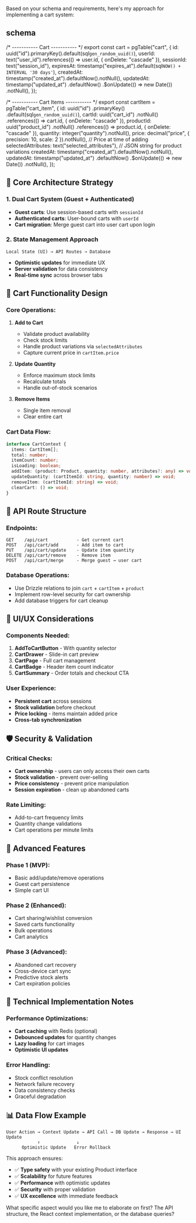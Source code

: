 Based on your schema and requirements, here's my approach for implementing a cart system:

## schema 
/* ----------- Cart ----------- */
export const cart = pgTable("cart", {
  id: uuid("id").primaryKey().default(sql`gen_random_uuid()`),
  userId: text("user_id").references(() => user.id, { onDelete: "cascade" }),
  sessionId: text("session_id"),
  expiresAt: timestamp("expires_at").default(sql`NOW() + INTERVAL '30 days'`),
  createdAt: timestamp("created_at").defaultNow().notNull(),
  updatedAt: timestamp("updated_at")
    .defaultNow()
    .$onUpdate(() => new Date())
    .notNull(),
});

/* ----------- Cart Items ----------- */
export const cartItem = pgTable("cart_item", {
  id: uuid("id")
    .primaryKey()
    .default(sql`gen_random_uuid()`),
  cartId: uuid("cart_id")
    .notNull()
    .references(() => cart.id, { onDelete: "cascade" }),
  productId: uuid("product_id")
    .notNull()
    .references(() => product.id, { onDelete: "cascade" }),
  quantity: integer("quantity").notNull(),
  price: decimal("price", { precision: 10, scale: 2 }).notNull(), // Price at time of adding
  selectedAttributes: text("selected_attributes"), // JSON string for product variations
  createdAt: timestamp("created_at").defaultNow().notNull(),
  updatedAt: timestamp("updated_at")
    .defaultNow()
    .$onUpdate(() => new Date())
    .notNull(),
});


## 🎯 Core Architecture Strategy

### 1. **Dual Cart System (Guest + Authenticated)**
- **Guest carts**: Use session-based carts with `sessionId`
- **Authenticated carts**: User-bound carts with `userId`
- **Cart migration**: Merge guest cart into user cart upon login

### 2. **State Management Approach**
```
Local State (UI) → API Routes → Database
```
- **Optimistic updates** for immediate UX
- **Server validation** for data consistency
- **Real-time sync** across browser tabs

## 🛒 Cart Functionality Design

### **Core Operations:**
1. **Add to Cart**
   - Validate product availability
   - Check stock limits
   - Handle product variations via `selectedAttributes`
   - Capture current price in `cartItem.price`

2. **Update Quantity**
   - Enforce maximum stock limits
   - Recalculate totals
   - Handle out-of-stock scenarios

3. **Remove Items**
   - Single item removal
   - Clear entire cart

### **Cart Data Flow:**
```typescript
interface CartContext {
  items: CartItem[];
  total: number;
  itemCount: number;
  isLoading: boolean;
  addItem: (product: Product, quantity: number, attributes?: any) => void;
  updateQuantity: (cartItemId: string, quantity: number) => void;
  removeItem: (cartItemId: string) => void;
  clearCart: () => void;
}
```

## 🔄 API Route Structure

### **Endpoints:**
```
GET    /api/cart           - Get current cart
POST   /api/cart/add       - Add item to cart
PUT    /api/cart/update    - Update item quantity
DELETE /api/cart/remove    - Remove item
POST   /api/cart/merge     - Merge guest → user cart
```

### **Database Operations:**
- Use Drizzle relations to join `cart` + `cartItem` + `product`
- Implement row-level security for cart ownership
- Add database triggers for cart cleanup

## 🎨 UI/UX Considerations

### **Components Needed:**
1. **AddToCartButton** - With quantity selector
2. **CartDrawer** - Slide-in cart preview
3. **CartPage** - Full cart management
4. **CartBadge** - Header item count indicator
5. **CartSummary** - Order totals and checkout CTA

### **User Experience:**
- **Persistent cart** across sessions
- **Stock validation** before checkout
- **Price locking** - items maintain added price
- **Cross-tab synchronization**

## 🛡️ Security & Validation

### **Critical Checks:**
- **Cart ownership** - users can only access their own carts
- **Stock validation** - prevent over-selling
- **Price consistency** - prevent price manipulation
- **Session expiration** - clean up abandoned carts

### **Rate Limiting:**
- Add-to-cart frequency limits
- Quantity change validations
- Cart operations per minute limits

## 📱 Advanced Features

### **Phase 1 (MVP):**
- Basic add/update/remove operations
- Guest cart persistence
- Simple cart UI

### **Phase 2 (Enhanced):**
- Cart sharing/wishlist conversion
- Saved carts functionality
- Bulk operations
- Cart analytics

### **Phase 3 (Advanced):**
- Abandoned cart recovery
- Cross-device cart sync
- Predictive stock alerts
- Cart expiration policies

## 🔧 Technical Implementation Notes

### **Performance Optimizations:**
- **Cart caching** with Redis (optional)
- **Debounced updates** for quantity changes
- **Lazy loading** for cart images
- **Optimistic UI updates**

### **Error Handling:**
- Stock conflict resolution
- Network failure recovery
- Data consistency checks
- Graceful degradation

## 📊 Data Flow Example

```
User Action → Context Update → API Call → DB Update → Response → UI Update
            ↑              ↓
      Optimistic Update   Error Rollback
```

This approach ensures:
- ✅ **Type safety** with your existing Product interface
- ✅ **Scalability** for future features
- ✅ **Performance** with optimistic updates
- ✅ **Security** with proper validation
- ✅ **UX excellence** with immediate feedback

What specific aspect would you like me to elaborate on first? The API structure, the React context implementation, or the database queries?